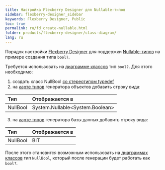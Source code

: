 ```yaml
---
title: Настройка Flexberry Designer для Nullable-типов
sidebar: flexberry-designer_sidebar
keywords: Flexberry Designer, Public
toc: true
permalink: ru/fd_create-nullable.html
folder: products/flexberry-designer/class-diagram/
lang: ru
---
```


Порядок настройки [Flexberry Designer](fd_flexberry-designer.html) для поддержки [Nullable-типов](fo_nullable-types.html) на примере создания типа `bool?`.

Требуется использовать на [диаграмме классов](fd_class-diagram.html) тип `bool?`. Для этого необходимо:
1. создать класс NullBool [со стереотипом typedef](fd_typedef.html)
2. на [карте типов](fd_types-map.html) генератора объектов добавить строку вида: 

Тип | Отображается в
:---------------|:---------------------------------------
NullBool | System.Nullable<esc><System.Boolean></esc>

3. на [карте типов](fd_types-map.html) генератора базы данных добавить строку вида: 

Тип | Отображается в
:---------------|:-----------
NullBool | BIT 

После этого становится возможным использовать на [диаграммах классов](fd_class-diagram.html) тип `NullBool`, который после генерации будет работать как `bool?`.
